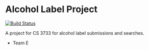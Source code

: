# Alcohol Label Project

[![Build Status](https://travis-ci.org/CS3733/AlcoholLabelProject.svg?branch=master)](https://travis-ci.org/CS3733/AlcoholLabelProject)

A project for CS 3733 for alcohol label submissions and searches.

- Team E